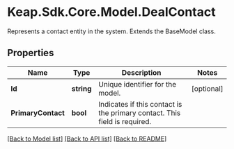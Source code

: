 # Keap.Sdk.Core.Model.DealContact
Represents a contact entity in the system. Extends the BaseModel class.

## Properties

Name | Type | Description | Notes
------------ | ------------- | ------------- | -------------
**Id** | **string** | Unique identifier for the model. | [optional] 
**PrimaryContact** | **bool** | Indicates if this contact is the primary contact. This field is required. | 

[[Back to Model list]](../README.md#documentation-for-models) [[Back to API list]](../README.md#documentation-for-api-endpoints) [[Back to README]](../README.md)

